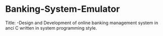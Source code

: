 # Banking-System-Emulator
Title: -Design and Development of online banking management system in anci C written in system programming style.  
